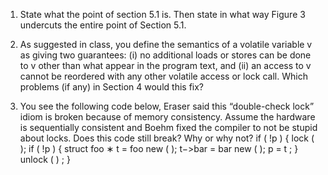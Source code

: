 1. State what the point of section 5.1 is. Then state in what way Figure 3
undercuts the entire point of Section 5.1.

2. As suggested in class, you define the semantics of a volatile variable v as
giving two guarantees: (i) no additional loads or stores can be done to v
other than what appear in the program text, and (ii) an access to v cannot
be reordered with any other volatile access or lock call. Which problems
(if any) in Section 4 would this fix?

3. You see the following code below, Eraser said this “double-check lock”
idiom is broken because of memory consistency. Assume the hardware
is sequentially consistent and Boehm fixed the compiler to not be stupid
about locks. Does this code still break? Why or why not?
if ( !p ) {
    lock ( );
    if ( !p ) {
        struct foo ∗ t = foo new ( );
        t−>bar = bar new ( );
        p = t ;
    }
    unlock ( ) ;
}